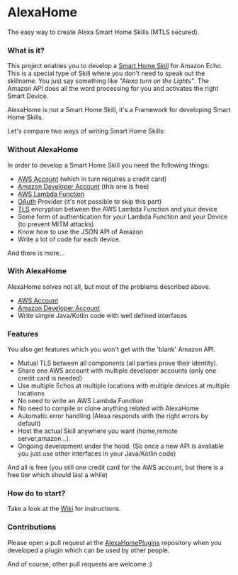 # AlexaHome
The easy way to create Alexa Smart Home Skills (MTLS secured).


### What is it?
This project enables you to develop a [Smart Home Skill](https://developer.amazon.com/public/solutions/alexa/alexa-skills-kit/overviews/understanding-the-smart-home-skill-api) for Amazon Echo.
This is a special type of Skill where you don't need to speak out the skillname. You just say something like *"Alexa turn on the Lights"*.
The Amazon API does all the word processing for you and activates the right Smart Device. 

AlexaHome is not a Smart Home Skill, it's a Framework for developing Smart Home Skills.

Let's compare two ways of writing Smart Home Skills:

### Without AlexaHome
In order to develop a Smart Home Skill you need the following things:

* [AWS Account](https://aws.amazon.com) (which in turn requires a credit card)
* [Amazon Developer Account](https://developer.amazon.com) (this one is free)
* [AWS Lambda Function](https://aws.amazon.com/lambda/details/)
* [OAuth](https://en.wikipedia.org/wiki/OAuth) Provider (it's not possible to skip this part)
* [TLS](https://en.wikipedia.org/wiki/Transport_Layer_Security) encryption between the AWS Lambda Function and your device
* Some form of authentication for your Lambda Function and your Device (to prevent MITM attacks)
* Know how to use the JSON API of Amazon
* Write a lot of code for each device.

And there is more...


### With AlexaHome
AlexaHome solves not all, but most of the problems described above.

* [AWS Account](https://aws.amazon.com)
* [Amazon Developer Account](https://developer.amazon.com)
* Write simple Java/Kotlin code with well defined interfaces


### Features

You also get features which you won't get with the 'blank' Amazon API.

* Mutual TLS between all components (all parties prove their identity).
* Share one AWS account with multiple developer accounts (only one credit card is needed)
* Use multiple Echos at multiple locations with multiple devices at multiple locations
* No need to write an AWS Lambda Function
* No need to compile or clone anything related with AlexaHome
* Automatic error handling (Alexa responds with the right errors by default)
* Host the actual Skill anywhere you want (home,remote server,amazon...).
* Ongoing development under the hood. (So once a new API is available you just use other interfaces in your Java/Kotlin code)

And all is free (you still one credit card for the AWS account, but there is a free tier which should last a while)


### How do to start?

Take a look at the [Wiki](https://github.com/Appyx/AlexaHome/wiki) for instructions.

### Contributions

Please open a pull request at the [AlexaHomePlugins](https://github.com/Appyx/AlexaHomePlugins) repository when you developed a plugin which can be used by other people.

And of course, other pull requests are welcome :)


